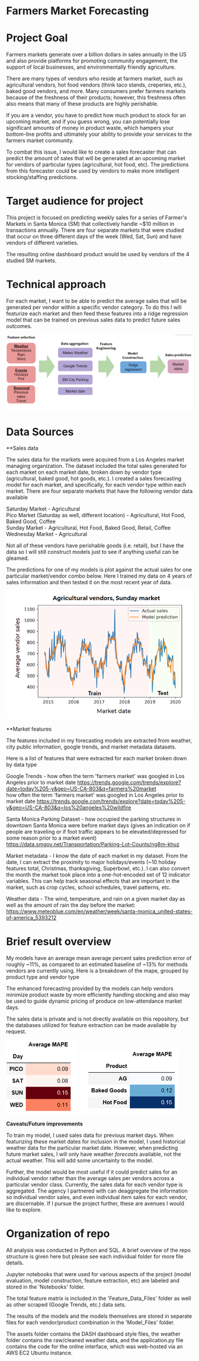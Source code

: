 # Farmers Market Forecasting

# Project Goal

Farmers markets generate over a billion dollars in sales annually in the US and also provide platforms for promoting community engagement, the support of local businesses, and environmentally friendly agriculture. 

There are many types of vendors who reside at farmers market, such as agricultural vendors, hot food vendors (think taco stands, creperies, etc.), baked good vendors, and more. Many consumers prefer farmers markets because of the freshness of their products; however, this freshness often also means that many of these products are highly perishable. 

If you are a vendor, you have to predict how much product to stock for an upcoming market, and if you guess wrong, you can potentially lose significant amounts of money in product waste, which hampers your bottom-line profits and ultimately your ability to provide your services to the farmers market community. 

To combat this issue, I would like to create a sales forecaster that can predict the amount of sales that will be generated at an upcoming market for vendors of particular types (agricultural, hot food, etc). The predictions from this forecaster could be used by vendors to make more intelligent stocking/staffing predictions. 


# Target audience for project

This project is focused on predicting weekly sales for a series of Farmer's Markets in Santa Monica (SM) that collectively handle ~$10 million in transactions annually. There are four separate markets that were studied that occur on three different days of the week (Wed, Sat, Sun) and have vendors of different varieties.

The resulting online dashboard product would be used by vendors of the 4 studied SM markets. 

# Technical approach

For each market, I want to be able to predict the average sales that will be generated per vendor within a specific vendor category. To do this I will featurize each market and then feed these features into a ridge regression model that can be trained on previous sales data to predict future sales outcomes. 


![](/Plots/github_pipeline.PNG?raw=true) 

# Data Sources

**Sales data

The sales data for the markets were acquired from a Los Angeles market managing organization. The dataset included the total sales generated for each market on each market date, broken down by vendor type (agricultural, baked good, hot goods, etc.). I created a sales forecasting model for each market, and specifically, for each vendor type within each market. There are four separate markets that have the following vendor data available

Saturday Market - Agricultural <br/>
Pico Market (Saturday as well, different location) - Agricultural, Hot Food, Baked Good, Coffee <br/>
Sunday Market - Agricultural, Hot Food, Baked Good, Retail, Coffee <br/>
Wednesday Market - Agricultural <br/>

Not all of these vendors have perishable goods (i.e. retail), but I have the data so I will still construct models just to see if anything useful can be gleamed. 

The predictions for one of my models is plot against the actual sales for one particular market/vendor combo below. Here I trained my data on 4 years of sales information and then tested it on the most recent year of data. 

![](/Plots/sunday_ag.PNG?raw=true)

**Market features

The features included in my forecasting models are extracted from weather, city public information, google trends, and market metadata datasets. 

Here is a list of features that were extracted for each market broken down by data type

Google Trends - how often the term 'farmers market' was googled in Los Angeles prior to market date
                https://trends.google.com/trends/explore?date=today%205-y&geo=US-CA-803&q=farmers%20market <br/>
                how often the term 'farmers market' was googled in Los Angeles prior to market date
                https://trends.google.com/trends/explore?date=today%205-y&geo=US-CA-803&q=los%20angeles%20wildfire


                
Santa Monica Parking Dataset - how occupied the parking structures in downtown Santa Monica were before market days (gives an indication on if people are traveling or if foot traffic appears to be elevated/depressed for some reason prior to a market event)
https://data.smgov.net/Transportation/Parking-Lot-Counts/ng8m-khuz

Market metadata - I know the date of each market in my dataset. From the date, I can extract the proximity to major holidays/events (~10 holiday features total, Christmas, thanksgiving, Superbowl, etc.). I can also convert the month the market took place into a one-hot-encoded set of 12 indicator variables. This can help track seasonal effects that are important in the market, such as crop cycles, school schedules, travel patterns, etc. 

Weather data - The wind, temperature, and rain on a given market day as well as the amount of rain the day before the market: https://www.meteoblue.com/en/weather/week/santa-monica_united-states-of-america_5393212
                
# Brief result overview

My models have an average mean average percent sales prediction error of roughly ~11%, as compared to an estimated baseline of ~13% for methods vendors are currently using. Here is a breakdown of the mape, grouped by product type and vendor type

The enhanced forecasting provided by the models can help vendors minimize product waste by more efficiently handling stocking and also may be used to guide dynamic pricing of produce on low-attendance market days.

The sales data is private and is not directly available on this repository, but the databases utilized for feature extraction can be made available by request.

![](/Plots/mape_by_day.PNG?raw=true) ![](/Plots/mape_by_product.PNG?raw=true) 
 


**Caveats/Future improvements**

To train my model, I used sales data for previous market days. When featurizing these market dates for inclusion in the model, I used historical weather data for the particular market date. However, when predicting future market sales, I will only have weather *forecasts* available, not the actual weather. This will add some uncertainty to the model. 

Further, the model would be most useful if it could predict sales for an individual vendor rather than the average sales per vendors across a particular vendor class. Currently, the sales data for each vendor type is aggregated. The agency I partnered with can deaggregate the information so individual vendor sales, and even individual item sales for each vendor, are discernable. If I pursue the project further, these are avenues I would like to explore. 


# Organization of repo


All analysis was conducted in Python and SQL.
A brief overview of the repo structure is given here but please see each individual folder for more file details. 

Jupyter notebooks that were used for various aspects of the project (model evaluation, model construction, feature extraction, etc) are labeled and stored in the 'Notebooks' folder. 

The total feature matrix is included in the 'Feature_Data_Files' folder as well as other scraped (Google Trends, etc.) data sets. 

The results of the models and the models themselves are stored in separate files for each vendor/product combination in the 'Model_Files' folder. 

The assets folder contains the DASH dashboard style files, the weather folder contains the raw/cleaned weather data, and the application.py file contains the code for the online interface, which was web-hosted via an AWS EC2 Ubuntu instance. 





